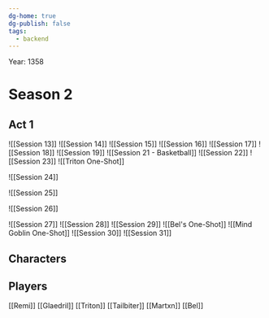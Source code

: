 ```yaml
---
dg-home: true
dg-publish: false
tags:
  - backend
---
```

Year: 1358
# Season 2
## Act 1

![[Session 13]]
![[Session 14]]
![[Session 15]]
![[Session 16]]
![[Session 17]]
![[Session 18]]
![[Session 19]]
![[Session 21 - Basketball]]
![[Session 22]]
![[Session 23]]
![[Triton One-Shot]]

![[Session 24]]

![[Session 25]]

![[Session 26]]

![[Session 27]]
![[Session 28]]
![[Session 29]]
![[Bel's One-Shot]]
![[Mind Goblin One-Shot]]
![[Session 30]]
![[Session 31]]
## Characters

## Players
[[Remi]]
[[Glaedril]]
[[Triton]]
[[Tailbiter]]
[[Martxn]]
[[Bel]]